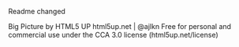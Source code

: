 Readme changed

Big Picture by HTML5 UP
html5up.net | @ajlkn
Free for personal and commercial use under the CCA 3.0 license (html5up.net/license)
